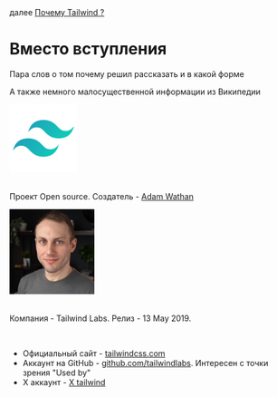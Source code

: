 <div>
далее
<a href="01.md">
Почему Tailwind ?
</a>
</div>

<h1>Вместо вступления</h1>

<p>Пара слов о том почему решил рассказать и в какой форме</p>

<p>А также немного малосущественной информации из Википедии</p>

<div>
<img src="./../logo.png" width="120" height="120"/>
</div>

<br/>

<div>

<p>
Проект Open source. Создатель - <a href="https://www.linkedin.com/in/adam-wathan-9418984a/">Adam Wathan</a>
</p>

<div>
<img src="./../adam.jpg" width="150" height="150"/>
</div>

<br/>
<p>
Компания - Tailwind Labs. Релиз - 13 May 2019.
</p>
<br/>

<div>
<ul>
<li>
Официальный сайт - <a href="https://tailwindcss.com/">tailwindcss.com</a>
</li>
<li>
Аккаунт на GitHub - <a href="https://github.com/tailwindlabs">github.com/tailwindlabs</a>. Интересен с точки зрения "Used by"
</li>
<li>
X аккаунт - <a href="https://x.com/tailwindcss">X tailwind</a>
</li>
</ul>
</div>

</div>

